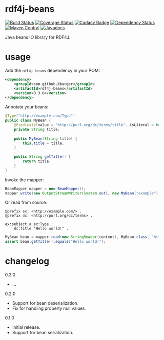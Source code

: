 # rdf4j-beans
[![Build Status](https://travis-ci.org/kburger/rdf4j-beans.svg?branch=develop)](https://travis-ci.org/kburger/rdf4j-beans)
[![Coverage Status](https://coveralls.io/repos/github/kburger/rdf4j-beans/badge.svg?branch=develop)](https://coveralls.io/github/kburger/rdf4j-beans?branch=develop)
[![Codacy Badge](https://api.codacy.com/project/badge/Grade/05b1b8037272416a8d925ec2ce160d54)](https://www.codacy.com/app/burger/rdf4j-beans?utm_source=github.com&amp;utm_medium=referral&amp;utm_content=kburger/rdf4j-beans&amp;utm_campaign=Badge_Grade)
[![Dependency Status](https://www.versioneye.com/user/projects/58c674c662d60200434c7ef9/badge.svg?style=flat-square)](https://www.versioneye.com/user/projects/58c674c662d60200434c7ef9)
[![Maven Central](https://img.shields.io/maven-central/v/com.github.kburger/rdf4j-beans.svg)](https://search.maven.org/#search%7Cga%7C1%7Cg%3A%22com.github.kburger%22%20a%3A%22rdf4j-beans%22)
[![Javadocs](https://javadoc.io/badge/com.github.kburger/rdf4j-beans.svg)](https://javadoc.io/doc/com.github.kburger/rdf4j-beans)

Java beans IO library for RDF4J.

# usage
Add the `rdf4j-beans` dependency in your POM:
```xml
<dependency>
    <groupId>com.github.kburger</groupId>
    <artifactId>rdf4j-beans</artifactId>
    <version>0.3.0</version>
</dependency>
```

Annotate your beans:
```java
@Type("http://example.com/Type")
public class MyBean {
    @Predicate(value = "http://purl.org/dc/terms/title", isLiteral = true)
    private String title;
    
    public MyBean(String title) {
        this.title = title;
    }
    
    public String getTitle() {
        return title;
    }
}
```

Invoke the mapper:
```java
BeanMapper mapper = new BeanMapper();
mapper.write(new OutputStreamWriter(System.out), new MyBean("example"), "http://example.com/subject", RDFFormat.TURTLE);
```

Or read from source:
```
@prefix ex: <http://example.com/> .
@prefix dc: <http://purl.org/dc/terms> .

ex:subject a ex:Type ;
    dc:title "Hello world!" .
```

```java
MyBean bean = mapper.read(new StringReader(content), MyBean.class, "http://example.com/subject", RDFFormat.TURTLE);
assert bean.getTitle().equals("Hello world!");
```

# changelog
0.3.0
- ...

0.2.0
- Support for bean deserialization.
- Fix for handling property null values. 

0.1.0
- Initial release.
- Support for bean serialization.